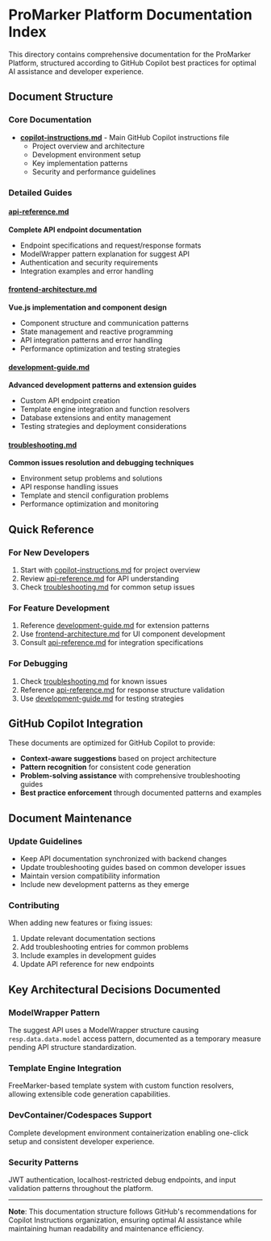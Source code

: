 # ProMarker Platform Documentation Index

This directory contains comprehensive documentation for the ProMarker Platform, structured according to GitHub Copilot best practices for optimal AI assistance and developer experience.

## Document Structure

### Core Documentation
- **[copilot-instructions.md](../.github/copilot-instructions.md)** - Main GitHub Copilot instructions file
  - Project overview and architecture
  - Development environment setup
  - Key implementation patterns
  - Security and performance guidelines

### Detailed Guides

#### [api-reference.md](./api-reference.md)
**Complete API endpoint documentation**
- Endpoint specifications and request/response formats
- ModelWrapper pattern explanation for suggest API
- Authentication and security requirements
- Integration examples and error handling

#### [frontend-architecture.md](./frontend-architecture.md)
**Vue.js implementation and component design**
- Component structure and communication patterns
- State management and reactive programming
- API integration patterns and error handling
- Performance optimization and testing strategies

#### [development-guide.md](./development-guide.md)
**Advanced development patterns and extension guides**
- Custom API endpoint creation
- Template engine integration and function resolvers
- Database extensions and entity management
- Testing strategies and deployment considerations

#### [troubleshooting.md](./troubleshooting.md)
**Common issues resolution and debugging techniques**
- Environment setup problems and solutions
- API response handling issues
- Template and stencil configuration problems
- Performance optimization and monitoring

## Quick Reference

### For New Developers
1. Start with [copilot-instructions.md](../.github/copilot-instructions.md) for project overview
2. Review [api-reference.md](./api-reference.md) for API understanding
3. Check [troubleshooting.md](./troubleshooting.md) for common setup issues

### For Feature Development
1. Reference [development-guide.md](./development-guide.md) for extension patterns
2. Use [frontend-architecture.md](./frontend-architecture.md) for UI component development
3. Consult [api-reference.md](./api-reference.md) for integration specifications

### For Debugging
1. Check [troubleshooting.md](./troubleshooting.md) for known issues
2. Reference [api-reference.md](./api-reference.md) for response structure validation
3. Use [development-guide.md](./development-guide.md) for testing strategies

## GitHub Copilot Integration

These documents are optimized for GitHub Copilot to provide:
- **Context-aware suggestions** based on project architecture
- **Pattern recognition** for consistent code generation
- **Problem-solving assistance** with comprehensive troubleshooting guides
- **Best practice enforcement** through documented patterns and examples

## Document Maintenance

### Update Guidelines
- Keep API documentation synchronized with backend changes
- Update troubleshooting guides based on common developer issues
- Maintain version compatibility information
- Include new development patterns as they emerge

### Contributing
When adding new features or fixing issues:
1. Update relevant documentation sections
2. Add troubleshooting entries for common problems
3. Include examples in development guides
4. Update API reference for new endpoints

## Key Architectural Decisions Documented

### ModelWrapper Pattern
The suggest API uses a ModelWrapper structure causing `resp.data.data.model` access pattern, documented as a temporary measure pending API structure standardization.

### Template Engine Integration
FreeMarker-based template system with custom function resolvers, allowing extensible code generation capabilities.

### DevContainer/Codespaces Support
Complete development environment containerization enabling one-click setup and consistent developer experience.

### Security Patterns
JWT authentication, localhost-restricted debug endpoints, and input validation patterns throughout the platform.

---

**Note**: This documentation structure follows GitHub's recommendations for Copilot Instructions organization, ensuring optimal AI assistance while maintaining human readability and maintenance efficiency.
